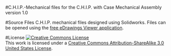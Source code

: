#C.H.I.P.-Mechanical
files for the C.H.I.P. with Case Mechanical Assembly version 1.0

#Source Files
C.H.I.P. mechanical files designed using Solidworks. Files can be opened using the <a href=“http://www.edrawingsviewer.com/ed/edrawings-viewer.htm”>free eDrawings Viewer application</a>. 

#License
<a rel="license" href="http://creativecommons.org/licenses/by-sa/3.0/us/"><img alt="Creative Commons License" style="border-width:0" src="https://i.creativecommons.org/l/by-sa/3.0/us/88x31.png" /></a><br />This work is licensed under a <a rel="license" href="http://creativecommons.org/licenses/by-sa/3.0/us/">Creative Commons Attribution-ShareAlike 3.0 United States License</a>.
